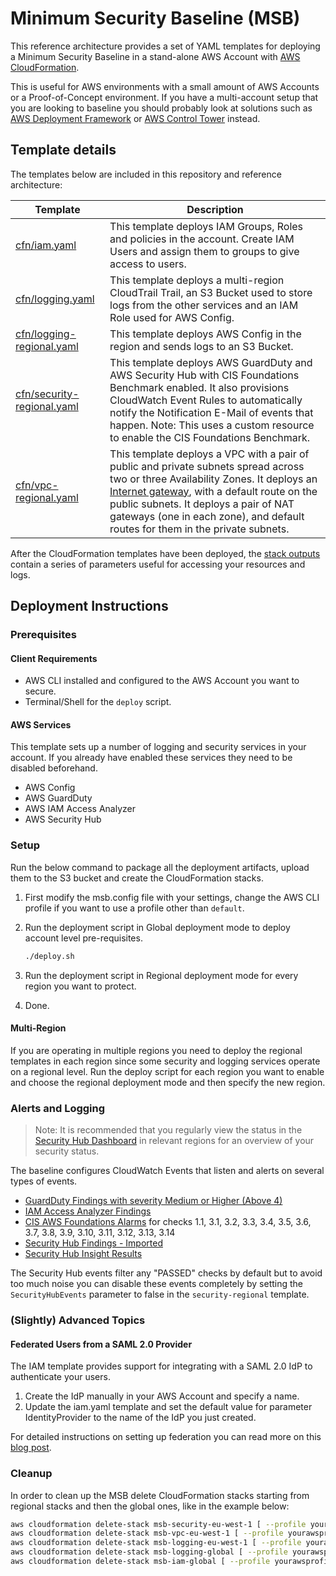 # Minimum Security Baseline (MSB)

This reference architecture provides a set of YAML templates for deploying a Minimum Security Baseline in a stand-alone AWS Account with [AWS CloudFormation](https://aws.amazon.com/cloudformation/).

This is useful for AWS environments with a small amount of AWS Accounts or a Proof-of-Concept environment.
If you have a multi-account setup that you are looking to baseline you should probably look at solutions such as [AWS Deployment Framework](https://github.com/awslabs/aws-deployment-framework) or [AWS Control Tower](https://aws.amazon.com/controltower/) instead.

## Template details

The templates below are included in this repository and reference architecture:

| Template | Description |
| --- | --- |
| [cfn/iam.yaml](cfn/iam.yaml) | This template deploys IAM Groups, Roles and policies in the account. Create IAM Users and assign them to groups to give access to users. |
| [cfn/logging.yaml](cfn/logging.yaml) | This template deploys a multi-region CloudTrail Trail, an S3 Bucket used to store logs from the other services and an IAM Role used for AWS Config. |
| [cfn/logging-regional.yaml](cfn/logging-regional.yaml) | This template deploys AWS Config in the region and sends logs to an S3 Bucket. |
| [cfn/security-regional.yaml](cfn/security-regional.yaml) | This template deploys AWS GuardDuty and AWS Security Hub with CIS Foundations Benchmark enabled. It also provisions CloudWatch Event Rules to automatically notify the Notification E-Mail of events that happen. Note: This uses a custom resource to enable the CIS Foundations Benchmark. |
| [cfn/vpc-regional.yaml](cfn/vpc-regional.yaml) | This template deploys a VPC with a pair of public and private subnets spread across two or three Availability Zones. It deploys an [Internet gateway](http://docs.aws.amazon.com/AmazonVPC/latest/UserGuide/VPC_Internet_Gateway.html), with a default route on the public subnets. It deploys a pair of NAT gateways (one in each zone), and default routes for them in the private subnets. |

After the CloudFormation templates have been deployed, the [stack outputs](http://docs.aws.amazon.com/AWSCloudFormation/latest/UserGuide/outputs-section-structure.html) contain a series of parameters useful for accessing your resources and logs.

## Deployment Instructions

### Prerequisites

#### Client Requirements

- AWS CLI installed and configured to the AWS Account you want to secure.
- Terminal/Shell for the `deploy` script.

#### AWS Services

This template sets up a number of logging and security services in your account. If you already have enabled these services they need to be disabled beforehand.

- AWS Config
- AWS GuardDuty
- AWS IAM Access Analyzer
- AWS Security Hub

### Setup

Run the below command to package all the deployment artifacts, upload them to the S3 bucket and create the CloudFormation stacks.

1. First modify the msb.config file with your settings, change the AWS CLI profile if you want to use a profile other than `default`.
2. Run the deployment script in Global deployment mode to deploy account level pre-requisites.

    ```sh
    ./deploy.sh
    ```

3. Run the deployment script in Regional deployment mode for every region you want to protect.
4. Done.

#### Multi-Region

If you are operating in multiple regions you need to deploy the regional templates in each region since some security and logging services operate on a regional level.
Run the deploy script for each region you want to enable and choose the regional deployment mode and then specify the new region.

### Alerts and Logging

> Note: It is recommended that you regularly view the status in the [Security Hub Dashboard](console.aws.amazon.com/securityhub/home) in relevant regions for an overview of your security status.

The baseline configures CloudWatch Events that listen and alerts on several types of events.

- [GuardDuty Findings with severity Medium or Higher (Above 4)](https://docs.aws.amazon.com/guardduty/latest/ug/guardduty_findings.html)
- [IAM Access Analyzer Findings](https://docs.aws.amazon.com/IAM/latest/UserGuide/access-analyzer-findings.html)
- [CIS AWS Foundations Alarms](https://docs.aws.amazon.com/securityhub/latest/userguide/securityhub-cis-controls.html) for checks 1.1, 3.1, 3.2, 3.3, 3.4, 3.5, 3.6, 3.7, 3.8, 3.9, 3.10, 3.11, 3.12, 3.13, 3.14
- [Security Hub Findings - Imported](https://docs.aws.amazon.com/securityhub/latest/userguide/securityhub-cloudwatch-events.html#securityhub-cwe-integration-types)
- [Security Hub Insight Results](https://docs.aws.amazon.com/securityhub/latest/userguide/securityhub-cloudwatch-events.html#securityhub-cwe-integration-types)

The Security Hub events filter any "PASSED" checks by default but to avoid too much noise you can disable these events completely by setting the `SecurityHubEvents` parameter to false in the `security-regional` template.

### (Slightly) Advanced Topics

#### Federated Users from a SAML 2.0 Provider

The IAM template provides support for integrating with a SAML 2.0 IdP to authenticate your users.

1. Create the IdP manually in your AWS Account and specify a name.
2. Update the iam.yaml template and set the default value for parameter IdentityProvider to the name of the IdP you just created.

For detailed instructions on setting up federation you can read more on this [blog post](https://aws.amazon.com/blogs/security/aws-federated-authentication-with-active-directory-federation-services-ad-fs/).

### Cleanup

In order to clean up the MSB delete CloudFormation stacks starting from regional stacks and then the global ones, like in the example below:

```sh
aws cloudformation delete-stack msb-security-eu-west-1 [ --profile yourawsprofile ]
aws cloudformation delete-stack msb-vpc-eu-west-1 [ --profile yourawsprofile ]
aws cloudformation delete-stack msb-logging-eu-west-1 [ --profile yourawsprofile ]
aws cloudformation delete-stack msb-logging-global [ --profile yourawsprofile ]
aws cloudformation delete-stack msb-iam-global [ --profile yourawsprofile ]
```
